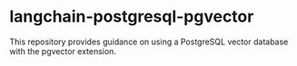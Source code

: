 # langchain-postgresql-pgvector
This repository provides guidance on using a PostgreSQL vector database with the pgvector extension.

